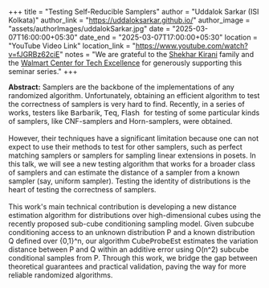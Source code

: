 +++
title = "Testing Self-Reducible Samplers"
author = "Uddalok Sarkar (ISI Kolkata)"
author_link = "https://uddaloksarkar.github.io/"
author_image = "assets/authorImages/uddalokSarkar.jpg"
date = "2025-03-07T16:00:00+05:30"
date_end = "2025-03-07T17:00:00+05:30"
location = "YouTube Video Link"
location_link = "https://www.youtube.com/watch?v=fJGRBz62ciE"
notes = "We are grateful to the <a href = "https://www.accel.com/people/shekhar-kirani" target= "_blank">Shekhar Kirani</a> family and the <a href = "https://www.csa.iisc.ac.in/cfe-walmart/" target= "_blank">Walmart Center for Tech Excellence</a> for generously supporting this seminar series."
+++

<b>Abstract:</b>
Samplers are the backbone of the implementations of any randomized algorithm. Unfortunately, obtaining an efficient algorithm to test the correctness of samplers is very hard to find. Recently, in a series of works, testers like 𝖡𝖺𝗋𝖻𝖺𝗋𝗂𝗄, 𝖳𝖾𝗊, 𝖥𝗅𝖺𝗌𝗁  for testing of some particular kinds of samplers, like CNF-samplers and Horn-samplers, were obtained.
<br><br>
However, their techniques have a significant limitation because one can not expect to use their methods to test for other samplers, such as perfect matching samplers or samplers for sampling linear extensions in posets. In this talk, we will see a new testing algorithm that works for a broader class of samplers and can estimate the distance of a sampler from a known sampler (say, uniform sampler). Testing the identity of distributions is the heart of testing the correctness of samplers.
<br><br>
This work's main technical contribution is developing a new distance estimation algorithm for distributions over high-dimensional cubes using the recently proposed sub-cube conditioning sampling model. Given subcube conditioning access to an unknown distribution P and a known distribution Q defined over {0,1}^n, our algorithm 𝖢𝗎𝖻𝖾𝖯𝗋𝗈𝖻𝖾𝖤𝗌𝗍 estimates the variation distance between P and Q within an additive error using O(n^2) subcube conditional samples from P. Through this work, we bridge the gap between theoretical guarantees and practical validation, paving the way for more reliable randomized algorithms.